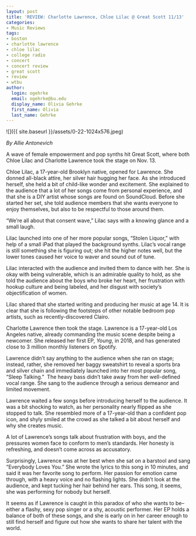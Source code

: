 ```yaml
---
layout: post
title: 'REVIEW: Charlotte Lawrence, Chloe Lilac @ Great Scott 11/13'
categories:
- Music Reviews
tags:
- boston
- charlotte lawrence
- chloe lilac
- college radio
- concert
- concert review
- great scott
- review
- wtbu
author:
  login: ogehrke
  email: ogehrke@bu.edu
  display_name: Olivia Gehrke
  first_name: Olivia
  last_name: Gehrke
---
```

![]({{ site.baseurl }}/assets/0-22-1024x576.jpeg)

_By Allie Antonevich_

A wave of female empowerment and pop synths hit Great Scott, where both Chloe Lilac and Charlotte Lawrence took the stage on Nov. 13.

Chloe Lilac, a 17-year-old Brooklyn native, opened for Lawrence. She donned all-black attire, her silver hair hugging her face. As she introduced herself, she held a bit of child-like wonder and excitement. She explained to the audience that a lot of her songs come from personal experience, and that she is a DIY artist whose songs are found on SoundCloud. Before she started her set, she told audience members that she wants everyone to enjoy themselves, but also to be respectful to those around them.

“We’re all about that consent wave,” Lilac says with a knowing glance and a small laugh.

Lilac launched into one of her more popular songs, “Stolen Liquor,” with help of a small iPad that played the background synths. Lilac’s vocal range is still something she is figuring out; she hit the higher notes well, but the lower tones caused her voice to waver and sound out of tune.

Lilac interacted with the audience and invited them to dance with her. She is okay with being vulnerable, which is an admirable quality to hold, as she told the audience about the boys who broke her heart, her frustration with hookup culture and being labeled, and her disgust with society’s objectification of women.

Lilac shared that she started writing and producing her music at age 14. It is clear that she is following the footsteps of other notable bedroom pop artists, such as recently-discovered Clairo.

Charlotte Lawrence then took the stage. Lawrence is a 17-year-old Los Angeles native, already commanding the music scene despite being a newcomer. She released her first EP, _Young_, in 2018, and has generated close to 3 million monthly listeners on Spotify.

Lawrence didn’t say anything to the audience when she ran on stage; instead, rather, she removed her baggy sweatshirt to reveal a sports bra and silver chain and immediately launched into her most popular song, “Sleep Talking.”  The heavy bass didn’t take away from her well-defined vocal range. She sang to the audience through a serious demeanor and limited movement.

Lawrence waited a few songs before introducing herself to the audience. It was a bit shocking to watch, as her personality nearly flipped as she stopped to talk. She resembled more of a 17-year-old than a confident pop icon, and shyly smiled at the crowd as she talked a bit about herself and why she creates music.

A lot of Lawrence’s songs talk about frustration with boys, and the pressures women face to conform to men’s standards. Her honesty is refreshing, and doesn’t come across as accusatory.

Surprisingly, Lawrence was at her best when she sat on a barstool and sang “Everybody Loves You.” She wrote the lyrics to this song in 10 minutes, and said it was her favorite song to perform. Her passion for emotion came through, with a heavy voice and no flashing lights. She didn’t look at the audience, and kept tucking her hair behind her ears. This song, it seems, she was performing for nobody but herself.

It seems as if Lawrence is caught in this paradox of who she wants to be–either a flashy, sexy pop singer or a shy, acoustic performer. Her EP holds a balance of both of these songs, and she is early on in her career enough to still find herself and figure out how she wants to share her talent with the world.